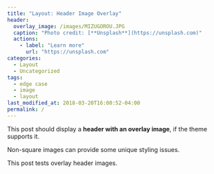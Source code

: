 ```yaml
---
title: "Layout: Header Image Overlay"
header:
  overlay_image: /images/MIZUGOROU.JPG
  caption: "Photo credit: [**Unsplash**](https://unsplash.com)"
  actions:
    - label: "Learn more"
      url: "https://unsplash.com"
categories:
  - Layout
  - Uncategorized
tags:
  - edge case
  - image
  - layout
last_modified_at: 2018-03-20T16:00:52-04:00
permalink: /
---
```


This post should display a **header with an overlay image**, if the theme supports it.

Non-square images can provide some unique styling issues.

This post tests overlay header images.

<!---
---
title: "Haoxiang Lin (林浩翔)"
header:
  overlay_image: /images/MIZUGOROU.JPG
  overlay_filter: 0.5
permalink: /
---

Mizugorou-san is thinking...
-->

